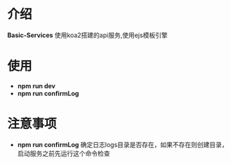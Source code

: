 # 介绍

**Basic-Services** 使用koa2搭建的api服务,使用ejs模板引擎

# 使用

- **npm run dev**
- **npm run confirmLog**

# 注意事项

- **npm run confirmLog**  确定日志logs目录是否存在，如果不存在则创建目录，启动服务之前先运行这个命令检查